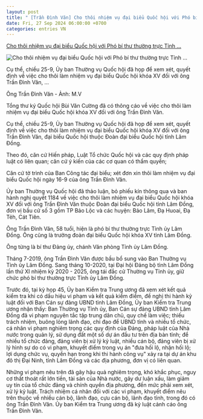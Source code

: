 ```yaml
---
layout: post
title: " [Trần Đình Văn] Cho thôi nhiệm vụ đại biểu Quốc hội với Phó bí thư thường trực Tỉnh ..."
date: Fri, 27 Sep 2024 06:00:00 +0700
categories: entries VN
---
```

[Cho thôi nhiệm vụ đại biểu Quốc hội với Phó bí thư thường trực Tỉnh ...](https://tuoitre.vn/cho-thoi-nhiem-vu-dai-bieu-quoc-hoi-voi-pho-bi-thu-thuong-truc-tinh-uy-lam-dong-tran-dinh-van-20240926171727304.htm)

![Cho thôi nhiệm vụ đại biểu Quốc hội với Phó bí thư thường trực Tỉnh ...](https://cdn1.tuoitre.vn/thumb_w/1200/471584752817336320/2024/9/26/tran-dinh-van-a-17148075341261509556079-259-0-797-1027-crop-1727345172302735281837.jpg)

Cụ thể, chiều 25-9, Ủy ban Thường vụ Quốc hội đã họp để xem xét, quyết định về việc cho thôi làm nhiệm vụ đại biểu Quốc hội khóa XV đối với ông Trần Đình Văn, ...

Ông Trần Đình Văn - Ảnh: M.V

Tổng thư ký Quốc hội Bùi Văn Cường đã có thông cáo về việc cho thôi làm nhiệm vụ đại biểu Quốc hội khóa XV đối với ông Trần Đình Văn.

Cụ thể, chiều 25-9, Ủy ban Thường vụ Quốc hội đã họp để xem xét, quyết định về việc cho thôi làm nhiệm vụ đại biểu Quốc hội khóa XV đối với ông Trần Đình Văn, đại biểu Quốc hội thuộc Đoàn đại biểu Quốc hội tỉnh Lâm Đồng.

Theo đó, căn cứ Hiến pháp, Luật Tổ chức Quốc hội và các quy định pháp luật có liên quan; căn cứ ý kiến của các cơ quan có thẩm quyền;

Căn cứ tờ trình của Ban Công tác đại biểu; xét đơn xin thôi làm nhiệm vụ đại biểu Quốc hội ngày 16-9 của ông Trần Đình Văn.

Ủy ban Thường vụ Quốc hội đã thảo luận, bỏ phiếu kín thông qua và ban hành nghị quyết 1184 về việc cho thôi làm nhiệm vụ đại biểu Quốc hội khóa XV đối với ông Trần Đình Văn thuộc Đoàn đại biểu Quốc hội tỉnh Lâm Đồng, đơn vị bầu cử số 3 gồm TP Bảo Lộc và các huyện: Bảo Lâm, Đạ Huoai, Đạ Tẻh, Cát Tiên.

Ông Trần Đình Văn, 58 tuổi, hiện là phó bí thư thường trực Tỉnh ủy Lâm Đồng. Ông cũng là trưởng đoàn đại biểu Quốc hội khóa XV tỉnh Lâm Đồng.

Ông từng là bí thư Đảng ủy, chánh Văn phòng Tỉnh ủy Lâm Đồng.

Tháng 7-2019, ông Trần Đình Văn được bầu bổ sung vào Ban Thường vụ Tỉnh ủy Lâm Đồng. Sang tháng 10-2020, tại Đại hội Đảng bộ tỉnh Lâm Đồng lần thứ XI nhiệm kỳ 2020 - 2025, ông tái đắc cử Thường vụ Tỉnh ủy, giữ chức phó bí thư thường trực Tỉnh ủy Lâm Đồng.

Trước đó, tại kỳ họp 45, Ủy ban Kiểm tra Trung ương đã xem xét kết quả kiểm tra khi có dấu hiệu vi phạm và kết quả kiểm điểm, đề nghị thi hành kỷ luật đối với Ban Cán sự đảng UBND tỉnh Lâm Đồng, Ủy ban Kiểm tra Trung ương nhận thấy: Ban Thường vụ Tỉnh ủy, Ban Cán sự đảng UBND tỉnh Lâm Đồng đã vi phạm nguyên tắc tập trung dân chủ, quy chế làm việc; thiếu trách nhiệm, buông lỏng lãnh đạo, chỉ đạo để UBND tỉnh và nhiều tổ chức, cá nhân vi phạm nghiêm trọng các quy định của Đảng, pháp luật của Nhà nước trong quản lý, sử dụng đất một số dự án đầu tư trên địa bàn tỉnh; để nhiều tổ chức đảng, đảng viên bị xử lý kỷ luật, nhiều cán bộ, đảng viên bị xử lý hình sự do có vi phạm, khuyết điểm trong vụ án "đưa hối lộ, nhận hối lộ; lợi dụng chức vụ, quyền hạn trong khi thi hành công vụ" xảy ra tại dự án khu đô thị Đại Ninh, tỉnh Lâm Đồng và các địa phương, đơn vị có liên quan.

Những vi phạm nêu trên đã gây hậu quả nghiêm trọng, khó khắc phục, nguy cơ thất thoát rất lớn tiền, tài sản của Nhà nước, gây dư luận xấu, làm giảm uy tín của tổ chức đảng và chính quyền địa phương, đến mức phải xem xét, xử lý kỷ luật. Trách nhiệm cá nhân đối với các vi phạm, khuyết điểm nêu trên thuộc về nhiều cán bộ, lãnh đạo, cựu cán bộ, lãnh đạo tỉnh, trong đó có ông Trần Đình Văn. Ủy ban Kiểm tra Trung ương đã kỷ luật cảnh cáo ông Trần Đình Văn.

